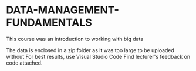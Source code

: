 # DATA-MANAGEMENT-FUNDAMENTALS
This course was an introduction to working with big data

The data is enclosed in a zip folder as it was too large to be uploaded without
For best results, use Visual Studio Code
Find lecturer's feedback on code attached.
